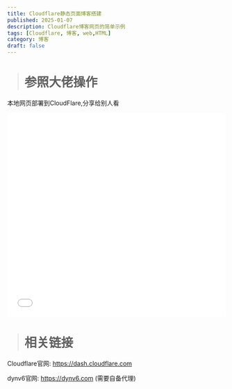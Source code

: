 ```yaml
---
title: Cloudflare静态页面博客搭建
published: 2025-01-07
description: Cloudflare博客网页的简单示例
tags: [Cloudflare, 博客, web,HTML]
category: 博客
draft: false
---
```


> # 参照大佬操作

本地网页部署到CloudFlare,分享给别人看

<iframe width="100%" height="468" src="//player.bilibili.com/player.html?isOutside=true&aid=1205554707&bvid=BV12f421X7tm&cid=1575667645&p=1" scrolling="no" border="0" frameborder="no" framespacing="0" allowfullscreen="true"></iframe>

> # 相关链接

Cloudflare官网: https://dash.cloudflare.com

dynv6官网: https://dynv6.com (需要自备代理)